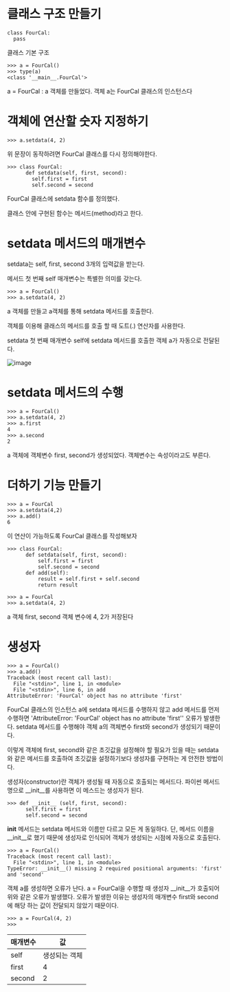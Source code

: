 # 클래스 구조 만들기

```
class FourCal:
  pass
```

클래스 기본 구조

```
>>> a = FourCal()
>>> type(a)
<class '__main__.FourCal'>
```

a = FourCal : a 객체를 만들었다. 객체 a는 FourCal 클래스의 인스턴스다

# 객체에 연산할 숫자 지정하기

```
>>> a.setdata(4, 2)
```

위 문장이 동작하려면 FourCal 클래스를 다시 정의해야한다.

```
>>> class FourCal:
      def setdata(self, first, second):
        self.first = first
        self.second = second
```

FourCal 클래스에 setdata 함수를 정의했다. 

클래스 안에 구현된 함수는 메서드(method)라고 한다. 

# setdata 메서드의 매개변수

setdata는 self, first, second 3개의 입력값을 받는다.

메서드 첫 번째 self 매개변수는 특별한 의미를 갖는다.

```
>>> a = FourCal()
>>> a.setdata(4, 2)
```

a 객체를 만들고 a객체를 통해 setdata 메서드를 호출한다. 

객체를 이용해 클래스의 메서드를 호출 할 때 도트(.) 연산자를 사용한다. 

setdata 첫 번째 매개변수 self에 setdata 메서드를 호출한 객체 a가 자동으로 전달된다. 

![image](https://github.com/sseinn/Python_Study/assets/143159192/bf1050d2-dd3d-4a7a-b831-4beca155b075)

# setdata 메서드의 수행

```
>>> a = FourCal()
>>> a.setdata(4, 2)
>>> a.first
4
>>> a.second
2
```

a 객체에 객체변수 first, second가 생성되었다. 객체변수는 속성이라고도 부른다. 

# 더하기 기능 만들기
```
>>> a = FourCal
>>> a.setdata(4,2)
>>> a.add()
6
```

이 연산이 가능하도록 FourCal 클래스를 작성해보자

```
>>> class FourCal:
      def setdata(self, first, second):
          self.first = first
          self.second = second
      def add(self):
          result = self.first + self.second
          return result
```

```
>>> a = FourCal
>>> a.setdata(4, 2)
```

a 객체 first, second 객체 변수에 4, 2가 저장된다

# 생성자

```
>>> a = FourCal()
>>> a.add()
Traceback (most recent call last):
  File "<stdin>", line 1, in <module>
  File "<stdin>", line 6, in add
AttributeError: 'FourCal' object has no attribute 'first'
```

FourCal 클래스의 인스턴스 a에 setdata 메서드를 수행하지 않고 add 메서드를 먼저 수행하면 'AttributeError: 'FourCal' object has no attribute 'first'' 오류가 발생한다.
setdata 메서드를 수행해야 객체 a의 객체변수 first와 second가 생성되기 때문이다. 

이렇게 객체에 first, second와 같은 초깃값을 설정해야 할 필요가 있을 때는 setdata와 같은 메서드를 호출하여 초깃값을 설정하기보다 생성자를 구현하는 게 안전한 방법이다. 

생성자(constructor)란 객체가 생성될 때 자동으로 호출되는 메서드다. 파이썬 메서드 명으로 __init__를 사용하면 이 메스드는 생성자가 된다. 

```
>>> def __init__ (self, first, second):
      self.first = first
      self.second = second
```

__init__ 메서드는 setdata 메서드와 이름만 다르고 모든 게 동일하다. 
단, 메서드 이름을 __init__로 했기 때문에 생성자로 인식되어 객체가 생성되는 시점에 자동으로 호출된다. 

```
>>> a = FourCal()
Traceback (most recent call last):
  File "<stdin>", line 1, in <module>
TypeError: __init__() missing 2 required positional arguments: 'first' and 'second'
```

객체 a를 생성하면 오류가 난다. a = FourCal을 수행할 때 생성자 __init__가 호출되어 위와 같은 오류가 발생했다. 
오류가 발생한 이유는 생성자의 매개변수 first와 second에 해당 하는 값이 전달되지 않았기 때문이다. 

```
>>> a = FourCal(4, 2)
>>>
```

|매개변수               |값                    |
|----------------|-------------------------------|
|self |생성되는 객체        |
|first|4        |
|second|2     |








